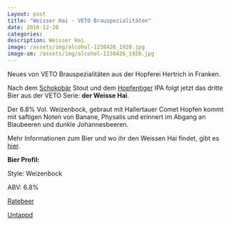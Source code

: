 ```yaml
---
Layout: post
title: "Weisser Hai - VETO Brauspezialitäten"
date: 2016-12-20
categories:
description: Weisser Hai
image: /assets/img/alcohol-1238426_1920.jpg
image-sm: /assets/img/alcohol-1238426_1920.jpg
---
```

Neues von VETO Brauspezialitäten aus der Hopferei Hertrich in Franken. 

Nach dem [Schokobär](http://www.hopferei.de/schokobaer/) Stout und dem [Hopfentiger](http://www.hopferei.de/hopfentiger%E2%80%A8/) IPA folgt jetzt das dritte Bier aus der VETO Serie: **der Weisse Hai**.

Der 6.8% Vol. Weizenbock, gebraut mit Hallertauer Comet Hopfen kommt mit saftigen Noten von Banane, Physalis und erinnert im Abgang an Blaubeeren und dunkle Johannesbeeren.

Mehr Informationen zum Bier und wo ihr den Weissen Hai findet, gibt es [hier](http://www.hopferei.de/weisserhai/).

**Bier Profil:**

Style: Weizenbock

ABV: 6.8%

[Ratebeer](https://www.ratebeer.com/beer/hopferei-hertrich-veto-weisser-hai/471761/)

[Untappd](https://untappd.com/b/hopferei-hertrich-veto-weisser-hai/1842088)
